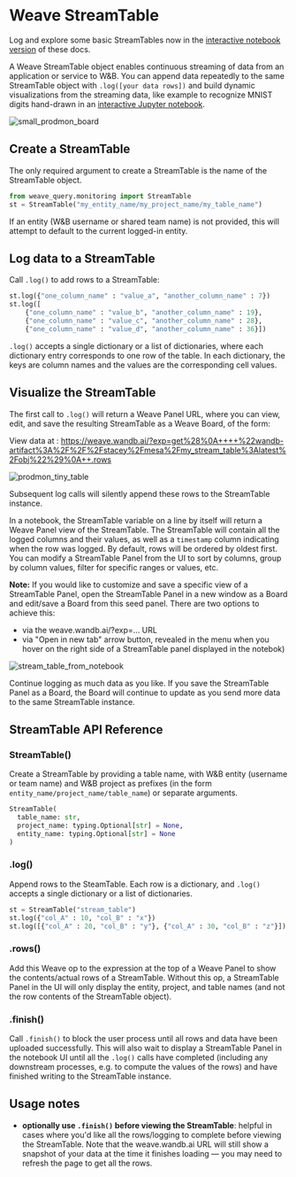 # Weave StreamTable

Log and explore some basic StreamTables now in the [interactive notebook version](../ProductionMontoring/stream_table_api.ipynb) of these docs.

A Weave StreamTable object enables continuous streaming of data from an application or service to W&B. You can append data repeatedly to the same StreamTable object with `.log([your data rows])` and build dynamic visualizations from the streaming data, like example to recognize MNIST digits hand-drawn in an [interactive Jupyter notebook](../ProductionMonitoring/ProductionMonitoringConceptualOverview.ipynb).

![small_prodmon_board](../../../docs/assets/mnist_pm_draw_hover.png)

## Create a StreamTable

The only required argument to create a StreamTable is the name of the StreamTable object.

```python
from weave_query.monitoring import StreamTable
st = StreamTable("my_entity_name/my_project_name/my_table_name")
```

If an entity (W&B username or shared team name) is not provided, this will attempt to default to the current logged-in entity.

## Log data to a StreamTable

Call `.log()` to add rows to a StreamTable:

```python
st.log({"one_column_name" : "value_a", "another_column_name" : 7})
st.log([
    {"one_column_name" : "value_b", "another_column_name" : 19},
    {"one_column_name" : "value_c", "another_column_name" : 28},
    {"one_column_name" : "value_d", "another_column_name" : 36}])
```

`.log()` accepts a single dictionary or a list of dictionaries, where each dictionary entry corresponds to one row of the table. In each dictionary, the keys are column names and the values are the corresponding cell values.

## Visualize the StreamTable

The first call to `.log()` will return a Weave Panel URL, where you can view, edit, and save the resulting StreamTable as a Weave Board, of the form:

View data at : https://weave.wandb.ai/?exp=get%28%0A++++%22wandb-artifact%3A%2F%2F%2Fstacey%2Fmesa%2Fmy_stream_table%3Alatest%2Fobj%22%29%0A++.rows

![prodmon_tiny_table](../../../docs/assets/small_stream_table.png)

Subsequent log calls will silently append these rows to the StreamTable instance.

In a notebook, the StreamTable variable on a line by itself will return a Weave Panel view of the StreamTable. The StreamTable will contain all the logged columns and their values, as well as a `timestamp` column indicating when the row was logged. By default, rows will be ordered by oldest first. You can modify a StreamTable Panel from the UI to sort by columns, group by column values, filter for specific ranges or values, etc.

**Note:** If you would like to customize and save a specific view of a StreamTable Panel, open the StreamTable Panel in a new window as a Board and edit/save a Board from this seed panel. There are two options to achieve this:

- via the weave.wandb.ai/?exp=... URL
- via "Open in new tab" arrow button, revealed in the menu when you hover on the right side of a StreamTable panel displayed in the notebok)

![stream_table_from_notebook](../../../docs/assets/stream_table_from_notebook.png)

Continue logging as much data as you like. If you save the StreamTable Panel as a Board, the Board will continue to update as you send more data to the same StreamTable instance.

## StreamTable API Reference

### StreamTable()

Create a StreamTable by providing a table name, with W&B entity (username or team name) and W&B project as prefixes (in the form `entity_name/project_name/table_name`) or separate arguments.

```python
StreamTable(
  table_name: str,
  project_name: typing.Optional[str] = None,
  entity_name: typing.Optional[str] = None
)
```

### .log()

Append rows to the SteamTable. Each row is a dictionary, and `.log()` accepts a single dictionary or a list of dictionaries.

```python
st = StreamTable("stream_table")
st.log({"col_A" : 10, "col_B" : "x"})
st.log([{"col_A" : 20, "col_B" : "y"}, {"col_A" : 30, "col_B" : "z"}])
```

### .rows()

Add this Weave op to the expression at the top of a Weave Panel to show the contents/actual rows of a StreamTable. Without this op, a StreamTable Panel in the UI will only display the entity, project, and table names (and not the row contents of the StreamTable object).

### .finish()

Call `.finish()` to block the user process until all rows and data have been uploaded successfully. This will also wait to display a StreamTable Panel in the notebook UI until all the `.log()` calls have completed (including any downstream processes, e.g. to compute the values of the rows) and have finished writing to the StreamTable instance.

## Usage notes

- **optionally use `.finish()` before viewing the StreamTable**: helpful in cases where you'd like all the rows/logging to complete before viewing the StreamTable. Note that the weave.wandb.ai URL will still show a snapshot of your data at the time it finishes loading — you may need to refresh the page to get all the rows.
